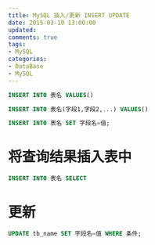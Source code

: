 ```yaml
---
title: MySQL 插入/更新 INSERT UPDATE
date: 2015-03-10 13:00:00
updated:
comments: true
tags:
- MySQL
categories:
- DataBase
- MySQL
---
```


```sql
INSERT INTO 表名 VALUES()
```

<!--more-->

```sql
INSERT INTO 表名(字段1,字段2,...) VALUES()
```

```sql
INSERT INTO 表名 SET 字段名=值;
```

# 将查询结果插入表中

```sql
INSERT INTO 表名 SELECT
```

# 更新

```sql
UPDATE tb_name SET 字段名=值 WHERE 条件;
```
